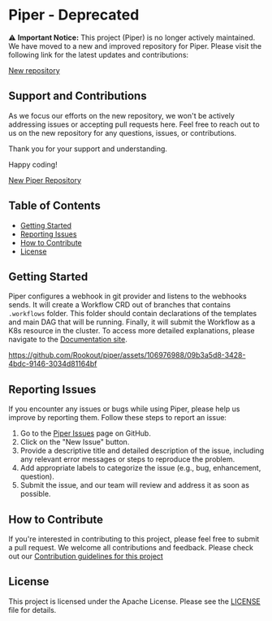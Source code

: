 # Piper - Deprecated

⚠️ **Important Notice:** This project (Piper) is no longer actively maintained. We have moved to a new and improved repository for Piper. Please visit the following link for the latest updates and contributions:

[New repository](https://github.com/quickube/piper)

## Support and Contributions

As we focus our efforts on the new repository, we won't be actively addressing issues or accepting pull requests here. Feel free to reach out to us on the new repository for any questions, issues, or contributions.

Thank you for your support and understanding.

Happy coding!

[New Piper Repository](https://github.com/quickube/piper)
## Table of Contents

- [Getting Started](#getting-started)
- [Reporting Issues](#reporting-issues)
- [How to Contribute](docs/CONTRIBUTING.md#how-to-contribute)
- [License](#license)

## Getting Started

Piper configures a webhook in git provider and listens to the webhooks sends. It will create a Workflow CRD out of branches that contains `.workflows` folder. 
This folder should contain declarations of the templates and main DAG that will be running. 
Finally, it will submit the Workflow as a K8s resource in the cluster. 
To access more detailed explanations, please navigate to the [Documentation site](https://piper.rookout.com).

https://github.com/Rookout/piper/assets/106976988/09b3a5d8-3428-4bdc-9146-3034d81164bf

## Reporting Issues

If you encounter any issues or bugs while using Piper, please help us improve by reporting them. Follow these steps to report an issue:

1. Go to the [Piper Issues](https://github.com/Rookout/Piper/issues) page on GitHub.
2. Click on the "New Issue" button.
3. Provide a descriptive title and detailed description of the issue, including any relevant error messages or steps to reproduce the problem.
4. Add appropriate labels to categorize the issue (e.g., bug, enhancement, question).
5. Submit the issue, and our team will review and address it as soon as possible.


## How to Contribute

If you're interested in contributing to this project, please feel free to submit a pull request. We welcome all contributions and feedback.
Please check out our [Contribution guidelines for this project](docs/CONTRIBUTING.md)

## License

This project is licensed under the Apache License. Please see the [LICENSE](LICENSE) file for details.



